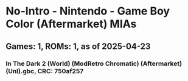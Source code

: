 # No-Intro - Nintendo - Game Boy Color (Aftermarket) MIAs
## Games: 1, ROMs: 1, as of 2025-04-23

### In The Dark 2 (World) (ModRetro Chromatic) (Aftermarket) (Unl).gbc, CRC: 750af257
